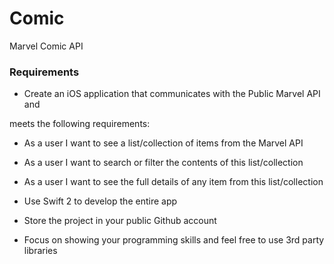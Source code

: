 # Comic
Marvel Comic API

### Requirements

- Create an iOS application that communicates with the Public Marvel API and 

meets the following requirements:

- As a user I want to see a list/collection of items from the Marvel API 

- As a user I want to search or filter the contents of this list/collection 

- As a user I want to see the full details of any item from this list/collection

- Use Swift 2 to develop the entire app 

- Store the project in your public Github account

- Focus on showing your programming skills and feel free to use 3rd party libraries
